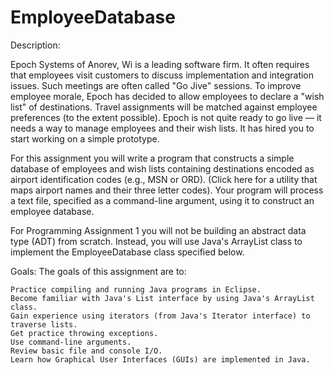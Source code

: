 # EmployeeDatabase
Description:

  Epoch Systems of Anorev, Wi is a leading software firm. It often requires that employees visit customers to discuss implementation and integration issues. Such meetings are often called "Go Jive" sessions. To improve employee morale, Epoch has decided to allow employees to declare a "wish list" of destinations. Travel assignments will be matched against employee preferences (to the extent possible). Epoch is not quite ready to go live — it needs a way to manage employees and their wish lists. It has hired you to start working on a simple prototype.

  For this assignment you will write a program that constructs a simple database of employees and wish lists containing destinations encoded as airport identification codes (e.g., MSN or ORD). (Click here for a utility that maps airport names and their three letter codes). Your program will process a text file, specified as a command-line argument, using it to construct an employee database.

  For Programming Assignment 1 you will not be building an abstract data type (ADT) from scratch. Instead, you will use Java's ArrayList class to implement the EmployeeDatabase class specified below.

Goals:
The goals of this assignment are to:

    Practice compiling and running Java programs in Eclipse.
    Become familiar with Java's List interface by using Java's ArrayList class.
    Gain experience using iterators (from Java's Iterator interface) to traverse lists.
    Get practice throwing exceptions.
    Use command-line arguments.
    Review basic file and console I/O.
    Learn how Graphical User Interfaces (GUIs) are implemented in Java.
